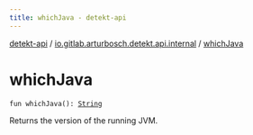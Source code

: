 ```yaml
---
title: whichJava - detekt-api
---
```


[detekt-api](../index.html) / [io.gitlab.arturbosch.detekt.api.internal](index.html) / [whichJava](./which-java.html)

# whichJava

`fun whichJava(): `[`String`](https://kotlinlang.org/api/latest/jvm/stdlib/kotlin/-string/index.html)

Returns the version of the running JVM.

